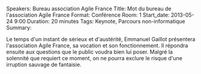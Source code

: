 Speakers: Bureau association Agile France
Title: Mot du bureau de l'association Agile France
Format: Conférence
Room: 1
Start_date: 2013-05-24 9:00
Duration: 20 minutes
Tags: Keynote, Parcours non-informatique
Summary:

Le temps d'un instant de sérieux et d'austérité, Emmanuel Gaillot présentera l'association Agile France, sa vocation et son fonctionnement. Il répondra ensuite aux questions que le public voudra bien lui poser. Malgré la solennité que requiert ce moment, on ne pourra exclure le risque d'une irruption sauvage de fantaisie.
